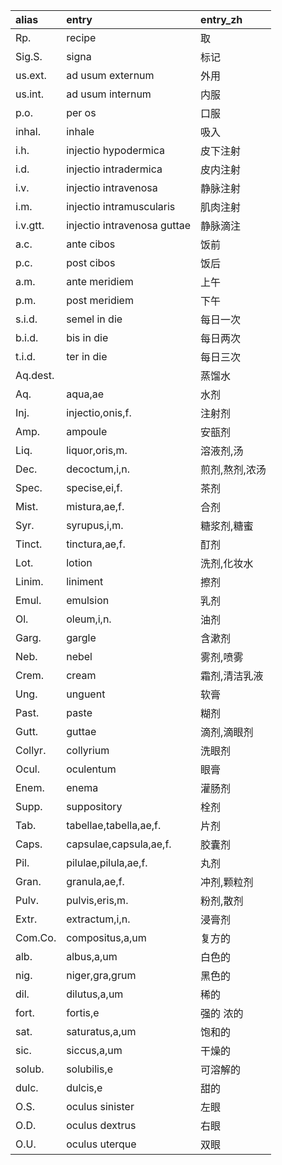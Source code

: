 | alias    | entry                       | entry_zh |
| :------- | :-------------------------- | :------- |
| Rp.      | recipe                      | 取        |
| Sig.S.   | signa                       | 标记       |
| us.ext.  | ad usum externum            | 外用       |
| us.int.  | ad usum internum            | 内服       |
| p.o.     | per os                      | 口服       |
| inhal.   | inhale                      | 吸入       |
| i.h.     | injectio hypodermica        | 皮下注射     |
| i.d.     | injectio intradermica       | 皮内注射     |
| i.v.     | injectio intravenosa        | 静脉注射     |
| i.m.     | injectio intramuscularis    | 肌肉注射     |
| i.v.gtt. | injectio intravenosa guttae | 静脉滴注     |
| a.c.     | ante cibos                  | 饭前       |
| p.c.     | post cibos                  | 饭后       |
| a.m.     | ante meridiem               | 上午       |
| p.m.     | post meridiem               | 下午       |
| s.i.d.   | semel in die                | 每日一次     |
| b.i.d.   | bis in die                  | 每日两次     |
| t.i.d.   | ter in die                  | 每日三次     |
| Aq.dest. |                             | 蒸馏水      |
| Aq.      | aqua,ae                     | 水剂       |
| Inj.     | injectio,onis,f.            | 注射剂      |
| Amp.     | ampoule                     | 安瓿剂      |
| Liq.     | liquor,oris,m.              | 溶液剂,汤    |
| Dec.     | decoctum,i,n.               | 煎剂,熬剂,浓汤 |
| Spec.    | specise,ei,f.               | 茶剂       |
| Mist.    | mistura,ae,f.               | 合剂       |
| Syr.     | syrupus,i,m.                | 糖浆剂,糖蜜   |
| Tinct.   | tinctura,ae,f.              | 酊剂       |
| Lot.     | lotion                      | 洗剂,化妆水   |
| Linim.   | liniment                    | 擦剂       |
| Emul.    | emulsion                    | 乳剂       |
| Ol.      | oleum,i,n.                  | 油剂       |
| Garg.    | gargle                      | 含漱剂      |
| Neb.     | nebel                       | 雾剂,喷雾    |
| Crem.    | cream                       | 霜剂,清洁乳液  |
| Ung.     | unguent                     | 软膏       |
| Past.    | paste                       | 糊剂       |
| Gutt.    | guttae                      | 滴剂,滴眼剂   |
| Collyr.  | collyrium                   | 洗眼剂      |
| Ocul.    | oculentum                   | 眼膏       |
| Enem.    | enema                       | 灌肠剂      |
| Supp.    | suppository                 | 栓剂       |
| Tab.     | tabellae,tabella,ae,f.      | 片剂       |
| Caps.    | capsulae,capsula,ae,f.      | 胶囊剂      |
| Pil.     | pilulae,pilula,ae,f.        | 丸剂       |
| Gran.    | granula,ae,f.               | 冲剂,颗粒剂   |
| Pulv.    | pulvis,eris,m.              | 粉剂,散剂    |
| Extr.    | extractum,i,n.              | 浸膏剂      |
| Com.Co.  | compositus,a,um             | 复方的      |
| alb.     | albus,a,um                  | 白色的      |
| nig.     | niger,gra,grum              | 黑色的      |
| dil.     | dilutus,a,um                | 稀的       |
| fort.    | fortis,e                    | 强的 浓的    |
| sat.     | saturatus,a,um              | 饱和的      |
| sic.     | siccus,a,um                 | 干燥的      |
| solub.   | solubilis,e                 | 可溶解的     |
| dulc.    | dulcis,e                    | 甜的       |
| O.S.     | oculus sinister             | 左眼       |
| O.D.     | oculus dextrus              | 右眼       |
| O.U.     | oculus uterque              | 双眼       |